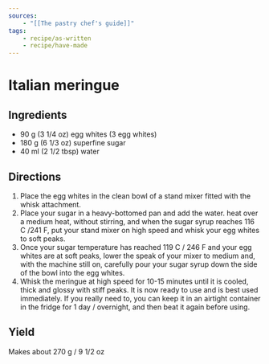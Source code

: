 ```yaml
---
sources:
    - "[[The pastry chef's guide]]"
tags:
    - recipe/as-written
    - recipe/have-made
---
```

# Italian meringue
## Ingredients
- 90 g (3 1/4 oz) egg whites (<span data-qty-parse>3</span> egg whites)
- 180 g (6 1/3 oz) superfine sugar
- 40 ml (2 1/2 tbsp) water
## Directions
1. Place the egg whites in the clean bowl of a stand mixer fitted with the whisk attachment.
2. Place your sugar in a heavy-bottomed pan and add the water.  heat over a medium heat, without stirring, and when the sugar syrup reaches 116 C /241 F, put your stand mixer on high speed and whisk your egg whites to soft peaks.
3. Once your sugar temperature has reached 119 C / 246 F and your egg whites are at soft peaks, lower the speak of your mixer to medium and, with the machine still on, carefully pour your sugar syrup down the side of the bowl into the egg whites.
4. Whisk the meringue at high speed for 10-15 minutes until it is cooled, thick and glossy with stiff peaks.  It is now ready to use and is best used immediately.  If you really need to, you can keep it in an airtight container in the fridge for 1 day / overnight, and then beat it again before using.
## Yield
Makes about <span data-qty-parse>270 g</span> / <span data-qty-parse>9 1/2 oz</span>
